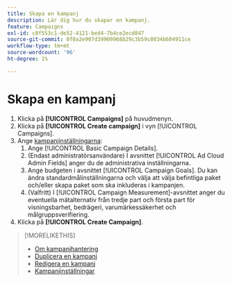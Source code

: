 ```yaml
---
title: Skapa en kampanj
description: Lär dig hur du skapar en kampanj.
feature: Campaigns
exl-id: c8f553c1-de52-4121-bed4-7b4ce2ecd847
source-git-commit: 0f0a2e907d39900968b29c3b59c8034b604911ce
workflow-type: tm+mt
source-wordcount: '96'
ht-degree: 1%

---
```


# Skapa en kampanj

1. Klicka på **[!UICONTROL Campaigns]** på huvudmenyn.
1. Klicka på **[!UICONTROL Create campaign]** i vyn [!UICONTROL Campaigns].
1. Ange [kampanjinställningarna](campaign-settings.md):
   1. Ange [!UICONTROL Basic Campaign Details].
   1. (Endast administratörsanvändare) I avsnittet [!UICONTROL Ad Cloud Admin Fields] anger du de administrativa inställningarna.
   1. Ange budgeten i avsnittet [!UICONTROL Campaign Goals]. Du kan ändra standardmålinställningarna och välja att välja befintliga paket och/eller skapa paket som ska inkluderas i kampanjen.
   1. (Valfritt) I [!UICONTROL Campaign Measurement]-avsnittet anger du eventuella mätalternativ från tredje part och första part för visningsbarhet, bedrägeri, varumärkessäkerhet och målgruppsverifiering.
1. Klicka på **[!UICONTROL Create Campaign]**.

>[!MORELIKETHIS]
>
>* [Om kampanjhantering](campaign-about.md)
>* [Duplicera en kampanj](campaign-duplicate.md)
>* [Redigera en kampanj](campaign-edit.md)
>* [Kampanjinställningar](campaign-settings.md)

